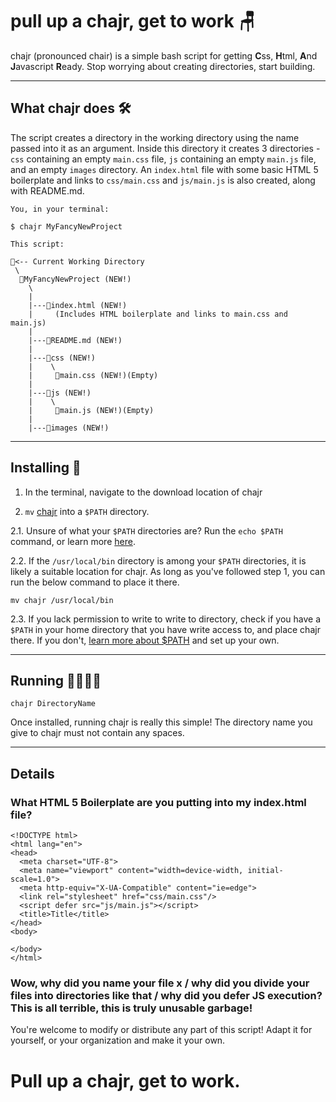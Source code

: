 # pull up a chajr, get to work 🪑

chajr (pronounced chair) is a simple bash script for getting **C**ss, **H**tml, **A**nd **J**avascript **R**eady. Stop worrying about creating directories, start building.

---

## What chajr does 🛠

The script creates a directory in the working directory using the name passed into it as an argument. Inside this directory it creates 3 directories - `css` containing an empty `main.css` file, `js` containing an empty `main.js` file, and an empty `images` directory.  An `index.html` file with some basic HTML 5 boilerplate and links to `css/main.css` and `js/main.js` is also created, along with README.md.

    You, in your terminal:
    
    $ chajr MyFancyNewProject
    
    This script:
    
    📂<-- Current Working Directory
     \
      📁MyFancyNewProject (NEW!)
        \
        |
        |---📄index.html (NEW!) 
        |     (Includes HTML boilerplate and links to main.css and main.js)
        |
        |---📄README.md (NEW!)
        |
        |---📁css (NEW!)
        |    \
        |     📄main.css (NEW!)(Empty)
        |
        |---📁js (NEW!)
        |    \
        |     📄main.js (NEW!)(Empty)
        |
        |---📁images (NEW!)

---

## Installing 📲

1. In the terminal, navigate to the download location of chajr

2. `mv` [chajr](http://chajr.sh) into a `$PATH` directory.

2.1. Unsure of what your `$PATH` directories are? Run the `echo $PATH` command, or learn more [here](https://medium.com/@jalendport/what-exactly-is-your-shell-path-2f076f02deb4).

2.2. If the `/usr/local/bin` directory is among your `$PATH` directories, it is likely a suitable location for chajr. As long as you've followed step 1, you can run the below command to place it there.

    mv chajr /usr/local/bin

2.3. If you lack permission to write to write to directory, check if you have a `$PATH` in your home directory that you have write access to, and place chajr there. If you don't, [learn more about $PATH](https://medium.com/@jalendport/what-exactly-is-your-shell-path-2f076f02deb4) and set up your own.

---

## Running 🏃‍♀️🏃‍♂️

    chajr DirectoryName

Once installed, running chajr is really this simple! The directory name you give to chajr must not contain any spaces. 

---

## Details

### What HTML 5 Boilerplate are you putting into my index.html file?

    <!DOCTYPE html>
    <html lang="en">
    <head>
      <meta charset="UTF-8">
      <meta name="viewport" content="width=device-width, initial-scale=1.0">
      <meta http-equiv="X-UA-Compatible" content="ie=edge">
      <link rel="stylesheet" href="css/main.css"/>
      <script defer src="js/main.js"></script>
      <title>Title</title>
    </head>
    <body>
      
    </body>
    </html>

### Wow, why did you name your file x / why did you divide your files into directories like that / why did you defer JS execution? This is all terrible, this is truly unusable garbage!

You're welcome to modify or distribute any part of this script! Adapt it for yourself, or your organization and make it your own.

# Pull up a chajr, get to work.